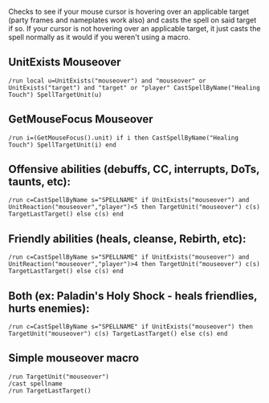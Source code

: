 Checks to see if your mouse cursor is hovering over an applicable target (party frames and nameplates work also) and casts the spell on said target if so. If your cursor is not hovering over an applicable target, it just casts the spell normally as it would if you weren't using a macro.

## UnitExists Mouseover
```
/run local u=UnitExists("mouseover") and "mouseover" or UnitExists("target") and "target" or "player" CastSpellByName("Healing Touch") SpellTargetUnit(u)
```


## GetMouseFocus Mouseover
```
/run i=(GetMouseFocus().unit) if i then CastSpellByName("Healing Touch") SpellTargetUnit(i) end
```


## Offensive abilities (debuffs, CC, interrupts, DoTs, taunts, etc):
```
/run c=CastSpellByName s="SPELLNAME" if UnitExists("mouseover") and UnitReaction("mouseover","player")<5 then TargetUnit("mouseover") c(s) TargetLastTarget() else c(s) end
```
 

## Friendly abilities (heals, cleanse, Rebirth, etc):
```
/run c=CastSpellByName s="SPELLNAME" if UnitExists("mouseover") and UnitReaction("mouseover","player")>4 then TargetUnit("mouseover") c(s) TargetLastTarget() else c(s) end
```
 

## Both (ex: Paladin's Holy Shock - heals friendlies, hurts enemies):
```
/run c=CastSpellByName s="SPELLNAME" if UnitExists("mouseover") then TargetUnit("mouseover") c(s) TargetLastTarget() else c(s) end
```

## Simple mouseover macro
```
/run TargetUnit("mouseover")
/cast spellname
/run TargetLastTarget()
``` 